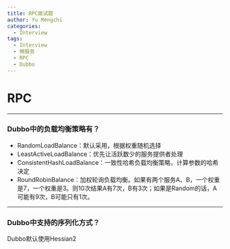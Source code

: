```yaml
---
title: RPC面试题
author: Yu Mengchi
categories:
  - Interview 
tags:
  - Interview
  - 微服务
  - RPC
  - Dubbo
---
```

  
# RPC

---

### Dubbo中的负载均衡策略有？

- RandomLoadBalance：默认采用，根据权重随机选择
- LeastActiveLoadBalance：优先让活跃数少的服务提供者处理
- ConsistentHashLoadBalance：一致性哈希负载均衡策略，计算参数的哈希决定
- RoundRobinBalance：加权轮询负载均衡。如果有两个服务A、B，一个权重是7，一个权重是3。则10次结果A有7次，B有3次；如果是Random的话，A可能有9次，B可能只有1次。


---

### Dubbo中支持的序列化方式？

Dubbo默认使用Hessian2
